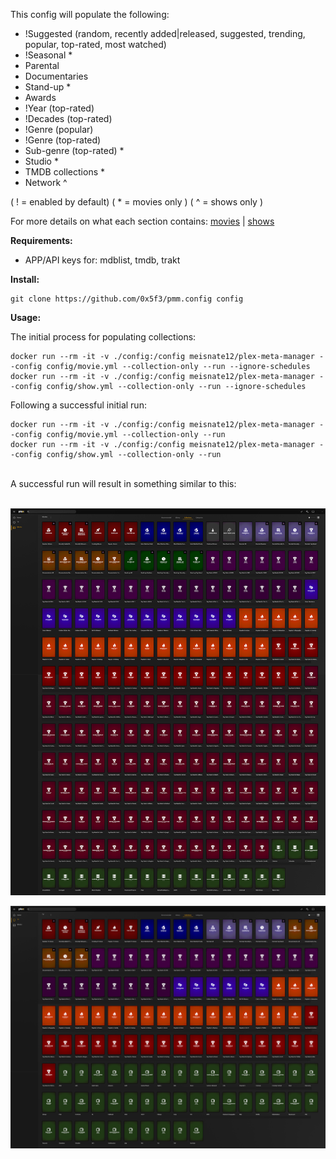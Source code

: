 This config will populate the following:

- !Suggested (random, recently added|released, suggested, trending, popular, top-rated, most watched)
- !Seasonal *
- Parental
- Documentaries
- Stand-up *
- Awards
- !Year (top-rated)
- !Decades (top-rated)
- !Genre (popular)
- !Genre (top-rated)
- Sub-genre (top-rated) *
- Studio *
- TMDB collections *
- Network ^

( ! = enabled by default)
( * = movies only )
( ^ = shows only )

For more details on what each section contains: [movies](MOVIES.md) | [shows](SHOWS.md)

**Requirements:**

 - APP/API keys for: mdblist, tmdb, trakt

**Install:**

```
git clone https://github.com/0x5f3/pmm.config config
```

**Usage:**

The initial process for populating collections:

```
docker run --rm -it -v ./config:/config meisnate12/plex-meta-manager --config config/movie.yml --collection-only --run --ignore-schedules
docker run --rm -it -v ./config:/config meisnate12/plex-meta-manager --config config/show.yml --collection-only --run --ignore-schedules
```

Following a successful initial run:

```
docker run --rm -it -v ./config:/config meisnate12/plex-meta-manager --config config/movie.yml --collection-only --run
docker run --rm -it -v ./config:/config meisnate12/plex-meta-manager --config config/show.yml --collection-only --run
```
<br/>
A successful run will result in something similar to this:
<br/>
<br/>

![movies](/assets/_/_movies.png)
<br/>

![shows](/assets/_/_shows.png)
